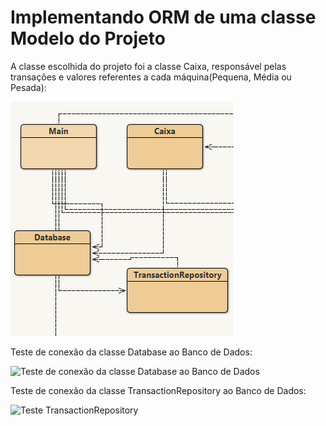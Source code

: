 # Implementando ORM de uma classe Modelo do Projeto

A classe escolhida do projeto foi a classe Caixa, responsável pelas transações e valores referentes a cada máquina(Pequena, Média ou Pesada):

![Classes](AtividadeCRUD/Imagens/Classes_Principais.png)

Teste de conexão da classe Database ao Banco de Dados:

![Teste de conexão da classe Database ao Banco de Dados](AtividadeCRUD/Imagens/Teste_Conexão_Database.png)

Teste de conexão da classe TransactionRepository ao Banco de Dados:

![Teste TransactionRepository](AtividadeCRUD/Imagens/Teste_Conexão_TransactionRepository.png)
